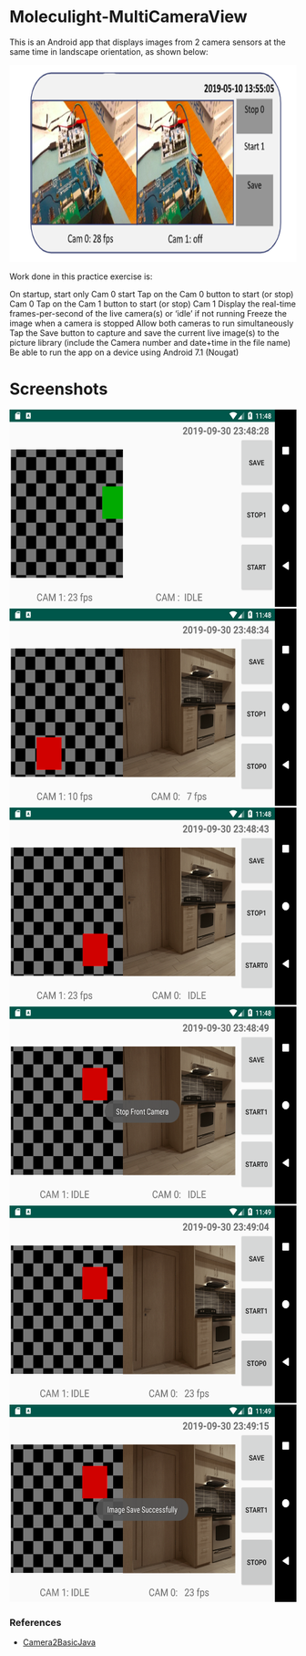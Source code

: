 # Moleculight-MultiCameraView

This is an Android app that displays images from 2 camera sensors at the same time in landscape orientation, as shown below:


<img src="/screenshots/Screenshot from 2019-09-26 20-24-09.png" width="615" height="346" alt="Screenshot"/> 


Work done in this practice exercise is:

On startup, start only Cam 0 start
Tap on the Cam 0 button to start (or stop) Cam 0
Tap on the Cam 1 button to start (or stop) Cam 1
Display the real-time frames-per-second of the live camera(s) or ‘idle’ if not running
Freeze the image when a camera is stopped
Allow both cameras to run simultaneously
Tap the Save button to capture and save the current live image(s) to the picture library (include the
Camera number and date+time in the file name)
Be able to run the app on a device using Android 7.1 (Nougat)

# Screenshots

<img src="/screenshots/Screenshot_1569901709.png" width="615" height="346" alt="Screenshot"/> 
<img src="/screenshots/Screenshot_1569901715.png" width="615" height="346" alt="Screenshot"/> 
<img src="/screenshots/Screenshot_1569901724.png" width="615" height="346" alt="Screenshot"/> 
<img src="/screenshots/Screenshot_1569901730.png" width="615" height="346" alt="Screenshot"/> 
<img src="/screenshots/Screenshot_1569901746.png" width="615" height="346" alt="Screenshot"/> 
<img src="/screenshots/Screenshot_1569901756.png" width="615" height="346" alt="Screenshot"/> 

### References

* [Camera2BasicJava](https://github.com/android/camera-samples/tree/master/Camera2BasicJava)
